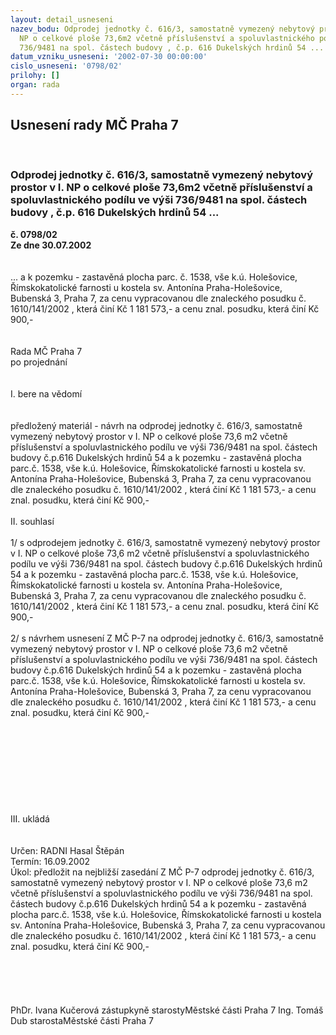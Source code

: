 ```yaml
---
layout: detail_usneseni
nazev_bodu: Odprodej jednotky č. 616/3, samostatně vymezený nebytový prostor  v I.
  NP o celkové ploše 73,6m2 včetně příslušenství a spoluvlastnického podílu ve výši
  736/9481 na spol. částech budovy , č.p. 616 Dukelských hrdinů 54 ...
datum_vzniku_usneseni: '2002-07-30 00:00:00'
cislo_usneseni: '0798/02'
prilohy: []
organ: rada
---
```

<div id="ucUsn_pList" class="usn">
	<span><h2>Usnesení rady MČ Praha 7 </h2>
<br></span><div class="standBody">
<span><h3>Odprodej jednotky č. 616/3, samostatně vymezený nebytový prostor  v I. NP o celkové ploše 73,6m2 včetně příslušenství a spoluvlastnického podílu ve výši 736/9481 na spol. částech budovy , č.p. 616 Dukelských hrdinů 54 ...</h3></span><div class="center">
		<strong>č. 0798/02</strong><br>
	</div>
<div class="center">
		<strong>Ze dne 30.07.2002</strong><br><br>
	</div>
<br>... a k  pozemku - zastavěná plocha parc. č.  1538, vše k.ú. Holešovice, Římskokatolické farnosti u kostela sv. Antonína Praha-Holešovice, Bubenská 3, Praha 7, za cenu vypracovanou dle znaleckého posudku č. 1610/141/2002 , která činí Kč 1 181 573,- a cenu znal. posudku, která činí Kč 900,-<br><br><br>Rada MČ Praha 7<br>po projednání<br><br><br>I.	bere na vědomí<br><br> <br>předložený materiál - návrh na odprodej jednotky č. 616/3, samostatně vymezený nebytový prostor  v I. NP o celkové ploše  73,6 m2 včetně příslušenství a spoluvlastnického podílu ve výši 736/9481 na spol. částech budovy č.p.616 Dukelských hrdinů 54  a k  pozemku - zastavěná plocha parc.č.  1538, vše k.ú. Holešovice, Římskokatolické farnosti u kostela sv. Antonína Praha-Holešovice, Bubenská 3, Praha 7, za cenu vypracovanou dle znaleckého posudku č. 1610/141/2002 , která činí Kč 1 181 573,- a cenu znal. posudku, která činí Kč 900,-<br><br>II.  souhlasí <br><br>1/ s odprodejem jednotky č. 616/3, samostatně vymezený nebytový prostor  v I. NP o celkové ploše  73,6 m2 včetně příslušenství a spoluvlastnického podílu ve výši 736/9481 na spol. částech budovy č.p.616 Dukelských hrdinů 54  a k  pozemku - zastavěná plocha parc.č.  1538, vše k.ú. Holešovice, Římskokatolické farnosti u kostela sv. Antonína Praha-Holešovice, Bubenská 3, Praha 7, za cenu vypracovanou dle znaleckého posudku č. 1610/141/2002 , která činí Kč 1 181 573,- a cenu znal. posudku, která činí Kč 900,-<br><br>2/ s návrhem usnesení  Z MČ P-7 na odprodej jednotky č. 616/3, samostatně vymezený nebytový prostor  v I. NP o celkové ploše  73,6 m2 včetně příslušenství a spoluvlastnického podílu ve výši 736/9481 na spol. částech budovy č.p.616 Dukelských hrdinů 54  a k  pozemku - zastavěná plocha parc.č.  1538, vše k.ú. Holešovice, Římskokatolické farnosti u kostela sv. Antonína Praha-Holešovice, Bubenská 3, Praha 7, za cenu vypracovanou dle znaleckého posudku č. 1610/141/2002 ,  která činí Kč 1 181 573,- a cenu znal. posudku, která činí Kč 900,-<br><br><br><br><br><br><br><br><br><br>III.     ukládá <br><br> <br>Určen:	RADNI Hasal Štěpán<br>Termín: 16.09.2002<br>Úkol:	předložit na nejbližší zasedání Z MČ P-7 odprodej jednotky č. 616/3, samostatně vymezený nebytový prostor  v I. NP o celkové ploše  73,6 m2 včetně příslušenství a spoluvlastnického podílu ve výši 736/9481 na spol. částech budovy č.p.616 Dukelských hrdinů 54  a k  pozemku - zastavěná plocha parc.č.  1538, vše k.ú. Holešovice, Římskokatolické farnosti u kostela sv. Antonína Praha-Holešovice, Bubenská 3, Praha 7, za cenu vypracovanou dle znaleckého posudku č. 1610/141/2002 , která činí Kč 1 181 573,- a cenu znal. posudku, která činí Kč 900,-<br><br> <br><br> <br>	<br>PhDr. Ivana Kučerová zástupkyně starostyMěstské části Praha 7	Ing. Tomáš Dub starostaMěstské části Praha 7<br>	<br><br>
</div>
</div>